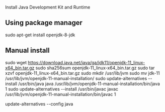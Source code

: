Install Java Development Kit and Runtime

Using package manager
---------------------
sudo apt-get install openjdk-8-jdk

Manual install
--------------
sudo wget https://download.java.net/java/ga/jdk11/openjdk-11_linux-x64_bin.tar.gz
sudo sha256sum openjdk-11_linux-x64_bin.tar.gz
sudo tar xzvf openjdk-11_linux-x64_bin.tar.gz
sudo mkdir /usr/lib/jvm
sudo mv jdk-11 /usr/lib/jvm/openjdk-11-manual-installation/
sudo update-alternatives --install /usr/bin/java java /usr/lib/jvm/openjdk-11-manual-installation/bin/java 1
sudo update-alternatives --install /usr/bin/javac javac /usr/lib/jvm/openjdk-11-manual-installation/bin/javac 1

update-alternatives --config java
